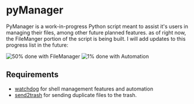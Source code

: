 # pyManager

PyManager is a work-in-progress Python script meant to assist it's users in managing their files, among other future planned features. as of right now, the FileManger portion of the script is being built. I will add updates to this progress list in the future:

![50% done with FileManager](https://progress-bar.dev/20/?title=FileManager)
![1% done with Automation](https://progress-bar.dev/1/?title=Automation)

## Requirements

+ [watchdog](https://github.com/gorakhargosh/watchdog) for shell management features and automation
+ [send2trash](https://github.com/arsenetar/send2trash) for sending duplicate files to the trash.
